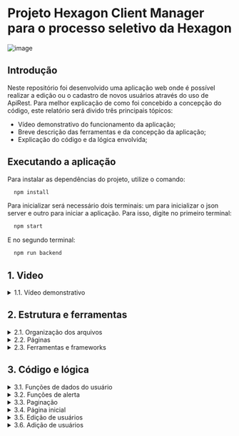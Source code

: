 # Projeto Hexagon Client Manager para o processo seletivo da Hexagon

![image](https://user-images.githubusercontent.com/112974999/208308889-815265b4-15bc-497f-adc3-232552d3b810.png)

## Introdução

Neste repositório foi desenvolvido uma aplicação web onde é possível realizar a edição ou o cadastro de novos usuários através do uso de ApiRest. Para melhor explicação de como foi concebido a concepção do código, este relatório será divido três principais tópicos:

* Vídeo demonstrativo do funcionamento da aplicação;
* Breve descrição das ferramentas e da concepção da aplicação;
* Explicação do código e da lógica envolvida;

## Executando a aplicação

Para instalar as dependências do projeto, utilize o comando:

  ```bash
    npm install
  ```

Para inicializar será necessário dois terminais: um para inicializar o json server e outro para iniciar a aplicação. Para isso, digite no primeiro terminal:

  ```bash
    npm start
  ```

E no segundo terminal:

  ```bash
    npm run backend
  ```
## 1. Video

<details>
  <summary>1.1. Vídeo demonstrativo</summary><br />
    [Assistir o vídeo] (https://clipchamp.com/watch/WcTxfhf6NcR)        
</details>

## 2. Estrutura e ferramentas
  
  <details>
    <summary>2.1. Organização dos arquivos</summary><br/>
    Para facilitar a leitura e otimização de funções, o código possui uma pasta principal onde se encontram todos os arquivos Javascript chamada <strong>src</strong>. Dentro desta existem os seguintes diretórios:
  
* <strong>functions</strong> - Dentro desta pasta existem arquivos com as funções usadas em todas as páginas da aplicação, ou seja, funções globais;
* <strong>component</strong> - Dentro desta pasta temos os componentes que serão renderizados em cada página da aplicação feita em React.js;
* <strong>pages</strong> - Dentro desta pasta temos as páginas da aplicação que renderizam os componentes dependendo do caminho que estamos (/edit, /home, etc)
  </details>
  
  <details>
    <summary>2.2. Páginas</summary><br/>
    A aplicação possui duas páginas principais, Main, página principal onde é mostrada ao usuário as informações dos clientes recuperados da API e a página de gerenciamento de usuários, podendo ser tanto para edição ou adição, dependendo do tipo de parâmetro que irá receber.
  </details>

  <details>
    <summary>2.3. Ferramentas e frameworks</summary><br/>
    O framework Bootstrap foi usado para realizar a estilização de todos os botões (confirmação, deletar, etc), campos de input (texto e select) e para a paginação. Para a criação de um site que terá a API contendo os usuários foi necessário o uso da ferramenta json server. Criando a pasta <strong>db</strong> no diretório principal da aplicação, e, dentro dela, o arquivo db.json, podemos inicializar uma API vazia ou não. No caso desta aplicação, já foi pré criado alguns usuários para facilitar alguns testes.<br/>
  Para realizar as requisições à API foi optado o uso do Axios. Com ele é possível realizar a atualização de usuário da API, a remoção e a adição através dos comandos GET, DELETE, PUT e POST. Por fim, para o envio de avisos foi utilizado o SweetAlert2. Com ele é possível criar janelas de confirmação, erros já pré definidas, podendo alterar a mensagem, as opções e o que será feito após seu aviso.
  </details>

## 3. Código e lógica

  <details>
    <summary>3.1. Funções de dados do usuário</summary><br/>
    De modo a melhorar o uso das funções de recuperar dados de usuários, todas as funções relativas a esta funcionalidade estão no diretório src/functions/userManager.js.
		Neste arquivo podemos editar a URL de origem da API para que a ferramenta Axios possa trabalhar com os dados. Se quisermos ler os usuários da API, usamos a função getUsers() que chama a função Axios.get e retorna um Array de Objetos com todos os dados dos clientes (nome, email, etc).<br/> 
		Para deletarmos um usuários utilizamos a função deleteUser(id). Passando o id do usuário o Axios irá executar a função Axios.delete e remover o usuário da API.<br/>
		Para atualizar um cliente, usamos a função updateUser(id, data), onde id é o id do cliente que queremos atualizar e data as informações que queremos atualizar, onde esta se encontra em forma de objeto.<br/>
		Por último, temos a função addUser(data) que recebe um objeto com as informações do usuário a ser adicionado e chama a função Axios.post para adicioná-lo na API.
  </details>

  <details>
    <summary>3.2. Funções de alerta</summary><br/>
		Para ajudar visualmente o usuário da aplicação, existem dois tipos de função que irão mostrar na tela uma mensagem que se encontram em src/functions/alert.js. A alertMessage(message, action) recebe uma mensagem para mostrar ao usuário e uma action, deletar, adicionar, atualizar. Este alerta também mostra duas opções de confirmar ou cancelar. Caso o usuário confirme, é retornada a mensagem de 'success', caso contrário, 'cancel'.<br/>
		A segunda função é a formError() usada para exibir uma mensagem de erro caso o usuário esqueça de preencher algum campo quando estiver adicionando ou editando um usuário.
  </details>

  <details>
    <summary>3.3. Paginação</summary><br/>
A lógica de como é feita a paginação pode ser vista no arquivo src/functions/pagination.js. A principal função é a createPagination:<br/>

- Recebe como parâmetros um array com os usuários, a quantidade de usuários a ser mostrado por página, a página atual da paginação em que o usuário se encontra e uma função que é adicionada no onClick de cada botão de paginação.<br/>

Primeiro, essa função chama a setMaxPages que passando os parâmetros array de usuários e usuários por página e calcula quantas páginas devem existir. Dividindo o tamanho do array pelo número de usuários por página e, com este resultado, fazendo um Math.ceil conseguimos este valor. Por exemplo: caso o número de usuários por página seja 5 e existam 6 usuários, o Math.ceil irá arredondar o valor para cima retornando 2 páginas.<br/>
		Após termos este valor, a função createPagination irá verificar se serão exibidas mais de 3 páginas, pois, por padrão, a aplicação apenas mostra 3 páginas de paginação, por exemplo (1, 2, 3) ou (3, 4, 5). Caso o usuário esteja na primeira página e só exista uma página, será criado dinamicamente apenas um botão, e se por acaso esteja na primeira página e existam 20 páginas, serão criados 3 botões (1, 2, 3).<br/>
		A função que foi passada como parâmetro será chamada no evento de clique da página escolhida pelo usuário. Esta função irá alterar o estado do componente chamado currentPage e recarregar a função createPagination, porém, dessa vez, passando a nova página atual como parâmetro. Assim, caso esteja na página 2 irão ser mostrados os botões (1, 2, 3), na página 5 (4, 5, 6), e assim por diante.<br/>
		A visualização de usuários na página é dada pela função showUsersOnPage que recebe como parâmetros o array de usuários, a quantidade de usuários por página e a página que a aplicação se encontra. O último usuário a ser mostrado é o de index (paginaAtual * usuáriosPorPágina - 1) e o número mínimo é ((paginaAtual - 1) * usuáriosPorPágina).<br/>
		Explicação: Imaginando que a aplicação se encontra na página 2, mostrando 10 usuários por página e com um array de 50 usuários. Deve-se mostrar os usuários de index 10 a 19, assim o primeiro usuário é, segundo a fórmula, (2 - 1) * 10 = 10. O último usuário será o (2 * 10 - 1) = 19, ou seja, a função irá retornar o array filtrado com os usuários de index 10 a 19.
  </details>

  <details>
    <summary>3.4. Página inicial</summary><br/>
    Ao iniciarmos a página o React.js verificará qual o caminho da URL que o usuário se encontra. Como ele está na página principal irá renderizar a página Home ('/'). Nesta página é chamada a função componentDidMouth() para fazer o carregamento da API através da função getUsers e salvar o resultado no estado users.<br/>
		Para o filtro de busca são renderizados 4 inputs com as informações nome, cpf, cidade e usuários por página, e, cada vez que o usuário altera alguns destes campos a função handleChange é chamada e atualiza o estado de cada um dos filtros. Com esta atualização, antes de ser renderizado os usuários, a função filterUsers é chamada, e recebe o array de usuários, e, caso um dos estados de filtro seja diferente de undefined (usuário escreveu algo), é realizado um array.filter para definir o novo array de usuários a ser mostrado.<br/>
		Após este filtro o componente UserTable é renderizado, e recebe como props o array de usuários. Este componente renderiza uma lista dinamicamente dependendo de quantos usuários foram passados. A lista possui as informações de cada usuário e dois botões, Excluir e Editar. O botão Excluir recebe a função onClick handleDelete que exibe um mensagem se realmente deseja remover o usuário com as opções sim e cancel. Caso confirme, a função deleteUser é chamada e o usuário é deletado. O botão Edit transfere a página para o link ('/edit/id_do_usuário') para realizar as modificações.<br/>
		O botão adicionar que se encontra no canto superior direito da tabela redireciona a pessoa para o link ('/add') onde é possível adicionar novos usuários.
		Por último, a paginação é renderizada abaixo da lista (sua explicação pode ser vista no item 3.3).
		</details>

  <details>
    <summary>3.5. Edição de usuários</summary><br/>
			Ao clicar no botão Editar de um usuário a aplicação é redirecionada para a página ('/dit/id_do_usuario'). Nesta página, temos todos os campos de informação já preenchidos através do componentDidMount() que chama a função de getUsers e find neste array para achar o usuário com o id necessário e alterar o estado da aplicação com as informações recebidas. Ao preencher qualquer input a função handleChange é chamada, e altera o estado da aplicação.<br/>
			Caso a pessoa clique em Salvar, a função alertMessage será chamada mostrando um aviso com as opções de prosseguir ou não. Caso prossiga, a função retorna 'success' e a função updateUser é chamada atualizando os dados e redirecionando a aplicação para a página home.<br/>
			Caso a pessoa esqueça de preencher qualquer campo, a função formError é chamada exibindo uma mensagem de erro alertando que todos os campos precisam ser preenchidos.
		</details>

  <details>
    <summary>3.6. Adição de usuários</summary><br/>
			A página de adição utiliza os mesmos métodos da de edição, pois foi utilizado o mesmo componente. Porém existem algumas mudanças. Como não há informações prévias de usuário, os estados são carregados como uma string vazia sendo alterados à medida que o usuário preenche os campos. A mensagem de confirmação é alterada para se realmente deseja adicionar um usuário e na confirmação é chamada a função addUser para adicionar na API.
		</details>
